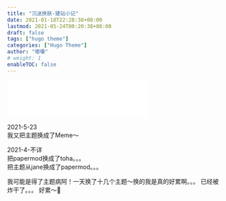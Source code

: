 ```yaml
---
title: "沉迷换肤-建站小记"
date: 2021-01-10T22:28:38+08:00
lastmod: 2021-05-24T00:20:38+08:00
draft: false
tags: ["hugo theme"]
categories: ["Hugo Theme"]
author: "嘟囔"
# weight: 1
enableTOC: false
---
```

<iframe frameborder="no" border="0" marginwidth="0" marginheight="0" width=330 height=86 src="//music.163.com/outchain/player?type=2&id=1475596788&auto=1&height=66"></iframe>

2021-5-23  
我又把主题换成了Meme～ 

2021-4-不详  
把papermod换成了toha。。。  
把主题从jane换成了papermod。。。

我可能是得了主题病阿！一天换了十几个主题～换的我是真的好累啊。。。
已经被炸干了。。。
好累～🐶
